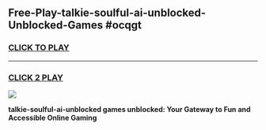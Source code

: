 
## Free-Play-talkie-soulful-ai-unblocked-Unblocked-Games #ocqgt
<h3>
<a href="https://news.freeplayer.one?title=talkie-soulful-ai-unblocked&ref=8M">CLICK TO PLAY</a></h3>
<hr>

<h3>
<a href="https://news.freeplayer.one?title=talkie-soulful-ai-unblocked&ref=8M">CLICK 2 PLAY</a>
  
</h3>

<a href="https://news.freeplayer.one?title=talkie-soulful-ai-unblocked&ref=8M"><img src="https://clearcache.store/games.png"></a>


**talkie-soulful-ai-unblocked games unblocked: Your Gateway to Fun and Accessible Online Gaming**

